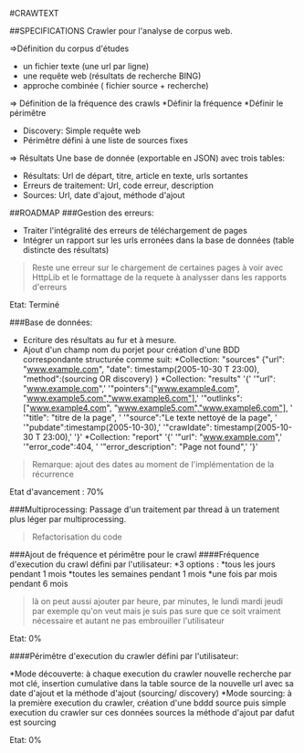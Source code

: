 #CRAWTEXT

##SPECIFICATIONS
Crawler pour l'analyse de corpus web.

=>Définition du corpus d'études
- un fichier texte (une url par ligne)
- une requête web (résultats de recherche BING)
- approche combinée ( fichier source + recherche)

=> Définition de la fréquence des crawls
*Définir la fréquence
*Définir le périmêtre
- Discovery: Simple requête web
- Périmêtre défini à une liste de sources fixes

=> Résultats
Une base de donnée (exportable en JSON) avec trois tables:

- Résultats: 
	Url de départ, titre, article en texte, urls sortantes
- Erreurs de traitement: 
	Url, code erreur, description
- Sources:
	Url, date d'ajout, méthode d'ajout
 
##ROADMAP
###Gestion des erreurs:
- Traiter l'intégralité des erreurs de téléchargement de pages
- Intégrer un rapport sur les urls erronées dans la base de données (table distincte des résultats)

>Reste une erreur sur le chargement de certaines pages à voir avec HttpLib et le formattage de la requete à analysser dans les rapports d'erreurs

Etat: Terminé

###Base de données:
- Ecriture des résultats au fur et à mesure.
- Ajout d'un champ nom du porjet pour création d'une BDD correspondante structurée comme suit:
	*Collection: "sources"
		    {"url": "www.example.com", 
		    "date": timestamp(2005-10-30 T 23:00), 
		    "method":(sourcing OR discovery)
		    } 
	*Collection: "results" 
		'{'
		 '"url": "www.example.com",' 
		 '"pointers":["www.example4.com", "www.example5.com","www.example6.com"],'
		 '"outlinks":["www.example4.com", "www.example5.com","www.example6.com"], '
		 '"title": "titre de la page", '
		 '"source":"Le texte nettoyé de la page", '
		 '"pubdate":timestamp(2005-10-30),'
		 '"crawldate": timestamp(2005-10-30 T 23:00),'
		'}'
	*Collection: "report"
		'{'
		 '"url": "www.example.com",' 
		 '"error_code":404, '
		 '"error_description": "Page not found",'
		'}'

>Remarque: ajout des dates au moment de l'implémentation de la récurrence


Etat d'avancement : 70%

###Multiprocessing:
Passage d'un traitement par thread à un tratement plus léger par multiprocessing. 
>Refactorisation du code

###Ajout de fréquence et périmêtre pour le crawl
####Fréquence d'execution du crawl défini par l'utilisateur:
*3 options :	*tous les jours pendant 1 mois 
				*toutes les semaines pendant 1 mois
				*une fois par mois pendant 6 mois

>là on peut aussi ajouter par heure, par minutes, le lundi mardi jeudi par exemple  qu'on veut 
>mais je suis pas sure que ce soit vraiment nécessaire et autant ne pas embrouiller l'utilisateur

Etat: 0%

####Périmêtre d'execution du crawler défini par l'utilisateur:

*Mode découverte: à chaque execution du crawler nouvelle recherche par mot clé, insertion cumulative dans la table source de la nouvelle url avec sa date d'ajout et la méthode d'ajout (sourcing/ discovery)
*Mode sourcing: à la première execution du crawler, création d'une bddd source puis simple execution du crawler sur ces données sources la méthode d'ajout par dafut est sourcing


Etat: 0%




 






 
